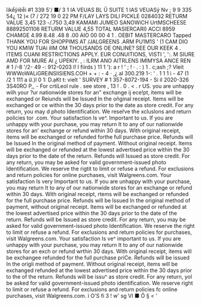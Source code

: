 ĩikểỹíêễi #1 339 5'/ ■/ 3 1 IA VEUAS BL Û SUITE 1 IAS VEUASỷ Nv ; 9 9 335 54¿ 12 )« (7 / 272 19 0 22 PM F/LAY LAYS DILI PICKLE 0284032 RETURM VALUE 3,45 123 -/.750 3,49 KAMAMI JUMEO SANOWiCH UrtMSCHEESE 88892501106 RETURM VALUE 4,55 TOTAL MASIERCARI) ACCI 8959 CHAMGE 4.99 8.48 .48 8 .00 AIO 00 00 4 1 . OEBIT MASTERCARO Tapped THANK YOU FOR SHOPPIMS AT /JALGREENS .ARM PU1M1S ' (1 CAM DIO YOU KMIW TUAi illM OM THOUSANDS OE ONLINE? SEE OUR KEEK 4 . ITEMS CUANl RESTRICTIONS APPLY. EUR CONUITIONS, VISTI ', ':. M SIURE AMD FOR MURE Al ¿ UPEKlY. , : ILRM ANO AITRLENS IMIMYSA ANCE REN # 1 /-8 '/2- 49 -: 912-0203 I! I fiirds ) 11 1 '): a r ! ' ; ! · . : ) 1 . c;ash ;? Vleit WWWoWALiGREiNSlISIENS.COH + + : - 4 · ,¿ al 300.219 1-: ' . 1 1 1 ì - 47 (1 /2 1 111 a ữ.)l 0 1: D.ạKt t: vielt ' SURVEY # 1 357-8072-194 - Si il 2020-326 3S40RO P,, - For crtiLeol rule . see store , 13 ! . 0 . < . r US. you are unhappy wííh your ?ur nationwide stores for an" exchange ij ece!pt, items will be exchanged or Reiunds will be Issued In the oñginal receipt. Items will be exchanged or ce within the 30 days prior to the date as store credit. For any return, you may d photo Identification. We reseřve the xcluslons and return policies tor .com. Your satisfaction Is ve^. Important to us. If you are unhappy with your purchase, you may return It to any of our nationwide stores for an' exchange or refund within 30 days. With original receipt, items will be exchanged or refunded forthe full purchase price. Refunds will be Issued In the original method of payment. Without original receipt. Items will be exchanged or refunded at the lowest advertised price within the 30 days prior to the date of the return. Refunds will Issued as store credit. For any return, you may be asked for valid government-issued photo Identification. We reserve the rigtit to limit or refuse a refund. For exclusions and return policies for online purchases, visit Walgreens.com. Your satisfaction Is very Important to us. If you are unhappy with your purchase, you may return It to any of our nationwide stores for an exchange or refund within 30 days. With original receipt, rtems will be exchanged or refunded for the full purchase price. Refunds will be Issued In the original method of payment, without original receipt. Items will be exchanged or refunded at the lowest advertised price within the 30 days prior to the date of the return. Refunds will be Issued as store credit. For any return, you may be asked for valid government-issued photo Identification. We reserve the right to limit or refuse a refund. For exclusions and return policies for purchases, visit Walgreens.com. Your satisfaction Is ve^ important to us. If you are unhappy with your purchase, you may return It to any of our nationwide stores for an exch or refund wrthin 30 days. With original receipt, items will be exchangee refunded for the full purchase priCe. Refunds will be issued In the origli method of payment. Without original receipt, items will be exchanged refunded at the lowest advertised price within the 30 days prior to the of the return. Refunds will be issu^ as store credit. For any return, yol be asked for valid government-issued photo identification. We reserve right to limit or refuse a refund. For exclusions and return policies fc online purchases, visit Walgreens.com. i O'S fi 3 ! w' sg VI ■ Õ § < '